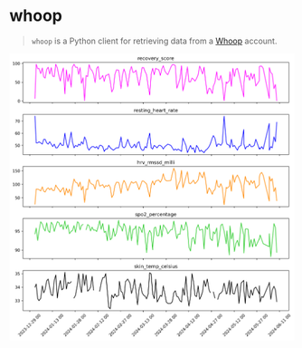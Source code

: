 # whoop

> `whoop` is a Python client for retrieving data from a [Whoop](https://www.whoop.com/eu/en/) account.

![results](./docs/recovery.png)